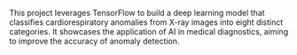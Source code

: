 This project leverages TensorFlow to build a deep learning model that classifies cardiorespiratory anomalies from X-ray images into eight distinct categories. It showcases the application of AI in medical diagnostics, aiming to improve the accuracy of anomaly detection.
